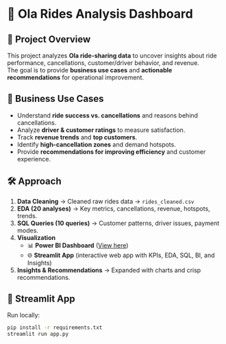 # 🚖 Ola Rides Analysis Dashboard

## 📌 Project Overview
This project analyzes **Ola ride-sharing data** to uncover insights about ride performance, cancellations, customer/driver behavior, and revenue.  
The goal is to provide **business use cases** and **actionable recommendations** for operational improvement.

## 🎯 Business Use Cases
- Understand **ride success vs. cancellations** and reasons behind cancellations.
- Analyze **driver & customer ratings** to measure satisfaction.
- Track **revenue trends** and **top customers**.
- Identify **high-cancellation zones** and demand hotspots.
- Provide **recommendations for improving efficiency** and customer experience.

## 🛠️ Approach
1. **Data Cleaning** → Cleaned raw rides data → `rides_cleaned.csv`
2. **EDA (20 analyses)** → Key metrics, cancellations, revenue, hotspots, trends.
3. **SQL Queries (10 queries)** → Customer patterns, driver issues, payment modes.
4. **Visualization**  
   - 📊 **Power BI Dashboard** ([View here](https://app.powerbi.com/view?r=eyJrIjoiYjdiZmVhOWMtYjY3Zi00Nzc0LWFlZWItN2Q0N2M2NjYyNDIzIiwidCI6ImZlM2I0ZGI2LWYzOGUtNDQ4Ni1hZTkwLTU3OGFmM2E1YTM4OCJ9))  
   - 🌐 **Streamlit App** (interactive web app with KPIs, EDA, SQL, BI, and Insights)
5. **Insights & Recommendations** → Expanded with charts and crisp recommendations.

## 🚀 Streamlit App
Run locally:
```bash
pip install -r requirements.txt
streamlit run app.py